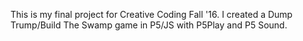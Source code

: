 This is my final project for Creative Coding Fall '16. I created a Dump Trump/Build The Swamp game in P5/JS with P5Play and P5 Sound.